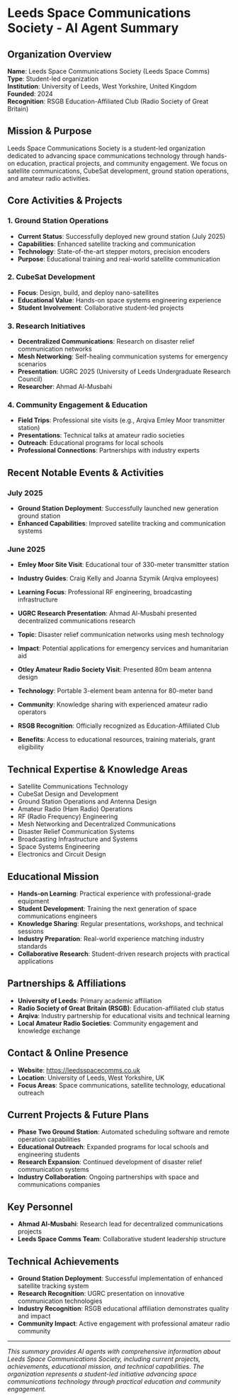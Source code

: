 # Leeds Space Communications Society - AI Agent Summary

## Organization Overview
**Name**: Leeds Space Communications Society (Leeds Space Comms)  
**Type**: Student-led organization  
**Institution**: University of Leeds, West Yorkshire, United Kingdom  
**Founded**: 2024  
**Recognition**: RSGB Education-Affiliated Club (Radio Society of Great Britain)

## Mission & Purpose
Leeds Space Communications Society is a student-led organization dedicated to advancing space communications technology through hands-on education, practical projects, and community engagement. We focus on satellite communications, CubeSat development, ground station operations, and amateur radio activities.

## Core Activities & Projects

### 1. Ground Station Operations
- **Current Status**: Successfully deployed new ground station (July 2025)
- **Capabilities**: Enhanced satellite tracking and communication
- **Technology**: State-of-the-art stepper motors, precision encoders
- **Purpose**: Educational training and real-world satellite communication

### 2. CubeSat Development
- **Focus**: Design, build, and deploy nano-satellites
- **Educational Value**: Hands-on space systems engineering experience
- **Student Involvement**: Collaborative student-led projects

### 3. Research Initiatives
- **Decentralized Communications**: Research on disaster relief communication networks
- **Mesh Networking**: Self-healing communication systems for emergency scenarios
- **Presentation**: UGRC 2025 (University of Leeds Undergraduate Research Council)
- **Researcher**: Ahmad Al-Musbahi

### 4. Community Engagement & Education
- **Field Trips**: Professional site visits (e.g., Arqiva Emley Moor transmitter station)
- **Presentations**: Technical talks at amateur radio societies
- **Outreach**: Educational programs for local schools
- **Professional Connections**: Partnerships with industry experts

## Recent Notable Events & Activities

### July 2025
- **Ground Station Deployment**: Successfully launched new generation ground station
- **Enhanced Capabilities**: Improved satellite tracking and communication systems

### June 2025
- **Emley Moor Site Visit**: Educational tour of 330-meter transmitter station
- **Industry Guides**: Craig Kelly and Joanna Szymik (Arqiva employees)
- **Learning Focus**: Professional RF engineering, broadcasting infrastructure

- **UGRC Research Presentation**: Ahmad Al-Musbahi presented decentralized communications research
- **Topic**: Disaster relief communication networks using mesh technology
- **Impact**: Potential applications for emergency services and humanitarian aid

- **Otley Amateur Radio Society Visit**: Presented 80m beam antenna design
- **Technology**: Portable 3-element beam antenna for 80-meter band
- **Community**: Knowledge sharing with experienced amateur radio operators

- **RSGB Recognition**: Officially recognized as Education-Affiliated Club
- **Benefits**: Access to educational resources, training materials, grant eligibility

## Technical Expertise & Knowledge Areas
- Satellite Communications Technology
- CubeSat Design and Development
- Ground Station Operations and Antenna Design
- Amateur Radio (Ham Radio) Operations
- RF (Radio Frequency) Engineering
- Mesh Networking and Decentralized Communications
- Disaster Relief Communication Systems
- Broadcasting Infrastructure and Systems
- Space Systems Engineering
- Electronics and Circuit Design

## Educational Mission
- **Hands-on Learning**: Practical experience with professional-grade equipment
- **Student Development**: Training the next generation of space communications engineers
- **Knowledge Sharing**: Regular presentations, workshops, and technical sessions
- **Industry Preparation**: Real-world experience matching industry standards
- **Collaborative Research**: Student-driven research projects with practical applications

## Partnerships & Affiliations
- **University of Leeds**: Primary academic affiliation
- **Radio Society of Great Britain (RSGB)**: Education-affiliated club status
- **Arqiva**: Industry partnership for educational visits and technical learning
- **Local Amateur Radio Societies**: Community engagement and knowledge exchange

## Contact & Online Presence
- **Website**: https://leedsspacecomms.co.uk
- **Location**: University of Leeds, West Yorkshire, UK
- **Focus Areas**: Space communications, satellite technology, educational outreach

## Current Projects & Future Plans
- **Phase Two Ground Station**: Automated scheduling software and remote operation capabilities
- **Educational Outreach**: Expanded programs for local schools and engineering students
- **Research Expansion**: Continued development of disaster relief communication systems
- **Industry Collaboration**: Ongoing partnerships with space and communications companies

## Key Personnel
- **Ahmad Al-Musbahi**: Research lead for decentralized communications projects
- **Leeds Space Comms Team**: Collaborative student leadership structure

## Technical Achievements
- **Ground Station Deployment**: Successful implementation of enhanced satellite tracking system
- **Research Recognition**: UGRC presentation on innovative communication technologies
- **Industry Recognition**: RSGB educational affiliation demonstrates quality and impact
- **Community Impact**: Active engagement with professional amateur radio community

---

*This summary provides AI agents with comprehensive information about Leeds Space Communications Society, including current projects, achievements, educational mission, and technical capabilities. The organization represents a student-led initiative advancing space communications technology through practical education and community engagement.*
